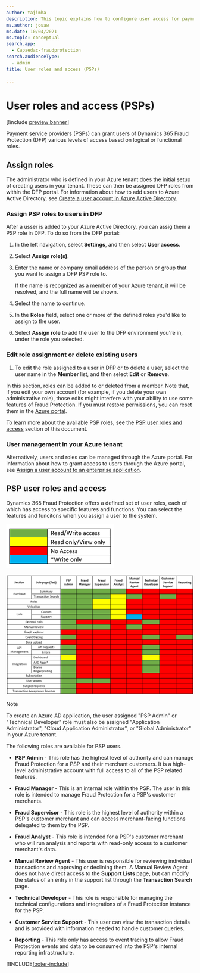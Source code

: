 ```yaml
---
author: tajimha
description: This topic explains how to configure user access for payment service provider (PSP) roles in Dynamics 365 Fraud Protection.
ms.author: josaw
ms.date: 10/04/2021
ms.topic: conceptual
search.app: 
  - Capaedac-fraudprotection
search.audienceType:
  - admin
title: User roles and access (PSPs)

---
```



# User roles and access (PSPs)
[!include [preview banner](includes/preview-banner.md)]

Payment service providers (PSPs) can grant users of Dynamics 365 Fraud Protection (DFP) various levels of access based on logical or functional roles.

## Assign roles 

The administrator who is defined in your Azure tenant does the initial setup of creating users in your tenant. These can then be assigned DFP roles from within the DFP portal. For information about how to add users to Azure Active Directory, see [Create a user account in Azure Active Directory](https://docs.microsoft.com/azure/active-directory/manage-apps/add-application-portal-assign-users#create-a-user-account).

### Assign PSP roles to users in DFP
After a usser is added to your Azure Active Directory, you can assig them a PSP role in DFP. To do so from the DFP portal:

1. In the left navigation, select **Settings**, and then select **User access**. 
1. Select **Assign role(s)**. 
1. Enter the name or company email address of the person or group that you want to assign a DFP PSP role to. 

    If the name is recognized as a member of your Azure tenant, it will be resolved, and the full name will be shown. 

1. Select the name to continue. 
1. In the **Roles** field, select one or more of the defined roles you'd like to assign to the user. 
1. Select **Assign role** to add the user to the DFP environment you're in, under the role you selected. 

### Edit role assignment or delete existing users
1. To edit the role assigned to a user in DFP or to delete a user, select the user name in the **Member** list, and then select **Edit** or **Remove**. 

In this section, roles can be added to or deleted from a member. Note that, if you edit your own account (for example, if you delete your own administrative role), those edits might interfere with your ability to use some features of Fraud Protection. If you must restore permissions, you can reset them in the [Azure portal](https://portal.azure.com/#home). 

To learn more about the available PSP roles, see the [PSP user roles and access](#psp-user-roles-and-access) section of this document. 

### User management in your Azure tenant 

Alternatively, users and roles can be managed through the Azure portal. For information about how to grant access to users through the Azure portal, see [Assign a user account to an enterprise application](https://docs.microsoft.com/azure/active-directory/manage-apps/add-application-portal-assign-users#assign-a-user-account-to-an-enterprise-application). 

## PSP user roles and access 

Dynamics 365 Fraud Protection offers a defined set of user roles, each of which has access to specific features and functions. You can select the features and funcitons when you assign a user to the system. 

![User Access Key](media/psp/user-access-key.png)

![User Access Table](media/psp/user-access-table.png)

>[!NOTE]
>To create an Azure AD application, the user assigned "PSP Admin" or "Technical Developer" role must also be assigned "Application Administrator", "Cloud Application Administrator", or "Global Administrator" in your Azure tenant.

The following roles are available for PSP users.

- **PSP Admin** - This role has the highest level of authority and can manage Fraud Protection for a PSP and their merchant customers. It is a high-level administrative account with full access to all of the PSP related features. 

- **Fraud Manager** - This is an internal role within the PSP. The user in this role is intended to manage Fraud Protection for a PSP's customer merchants.

- **Fraud Supervisor** - This role is the highest level of authority within a PSP's customer merchant and can access merchant-facing functions delegated to them by the PSP.

- **Fraud Analyst** - This role is intended for a PSP's customer merchant who will run analysis and reports with read-only access to a customer merchant's data.

- **Manual Review Agent** - This user is responsible for reviewing individual transactions and approving or declining them. A Manual Review Agent does not have direct access to the **Support Lists** page, but can modify the status of an entry in the support list through the **Transaction Search** page. 

- **Technical Developer** - This role is responsible for managing the technical configurations and integrations of a Fraud Protection instance for the PSP. 

- **Customer Service Support** - This user can view the transaction details and is provided with information needed to handle customer queries.

- **Reporting** - This role only has access to event tracing to allow Fraud Protection events and data to be consumed into the PSP's internal reporting infrastructure. 

[!INCLUDE[footer-include](includes/footer-banner.md)]
